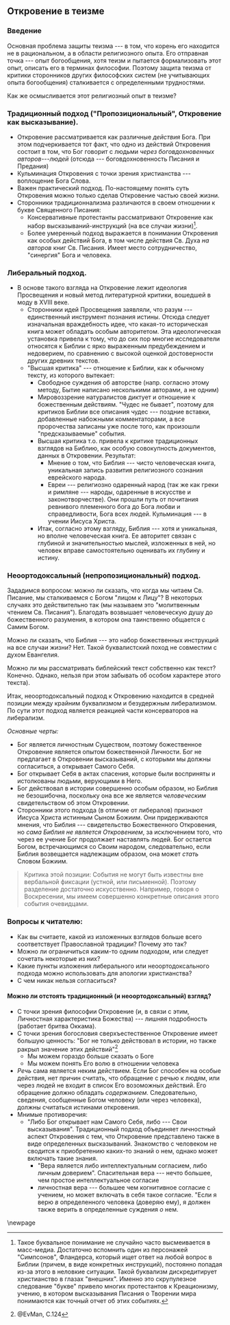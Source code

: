 ## Откровение в теизме


### Введение

Основная проблема защиты теизма --- в том, что корень его находится не в рациональном, а в области религиозного опыта. Его отправная точка --- опыт богообщения, хотя теизм и пытается формализовать этот опыт, описать его в терминах философии. Поэтому защита теизма от критики сторонников других философских систем (не учитывающих опыта богообщения) сталкивается с определенными трудностями. 

<!---Сложно себе представить общение с пантеистическим, безличностным божеством--->

Как же осмысливается этот религиозный опыт в теизме?

### Традиционный подход ("Пропозициональный", Откровение как высказывание).

* Откровение рассматривается как различные *действия* Бога. При этом подчеркивается тот факт, что одно из действий Откровения состоит в том, что Бог говорит с людьми *через боговдохновенных авторов---людей* (отсюда --- боговдохновенность Писания и Предания)
* Кульминация Откровения с точки зрения христианства --- воплощение Бога Слова.
* Важен практический подход. По-настоящему понять суть Откровения можно только сделав Откровение частью своей жизни.
* Сторонники традиционнализма различаются в своем отношении к букве Священного Писания: 
    * Консервативные протестанты рассматривают Откровение как набор высказываний-инструкций (на все случаи жизни)[^25]. 
    * Более умеренный подход выражается в понимании Откровения как особых действий Бога, в том числе действия Св. Духа *на авторов* книг Св. Писания. Имеет место сотрудничество, "синергия" Бога и человека.

### Либеральный подход.

* В основе такого взгляда на Откровение лежит идеология Просвещения и новый метод литературной критики, вошедшей в моду в XVIII веке.
    * Сторонники идей Просвещения заявляли, что разум --- единственный инструмент познания истины.
      Отсюда следует изначальная враждебность идее, что какая-то историческая книга может обладать особым авторитетом. Эта идеологическая установка привела к тому, что до сих пор многие исследователи относятся к Библии с ярко выраженным предубеждением и недоверием, по сравнению с высокой оценкой достоверности других древних текстов. 
    * "Высшая критика" --- отношение к Библии, как к обычному тексту, из которого вытекает:
        * Свободное суждения об авторстве (напр. согласно этому методу, Бытие написано несколькими авторами, а не одним)
        * Мировоззрение натуралистов диктует и отношение к божественным действиям. "Чудес не бывает", поэтому для критиков Библии все описания чудес --- поздние вставки, добавленные набожными комментаторами, а все пророчества записаны уже после того, как произошли "предсказываемые" события. 
        * Высшая критика т.о. привела к критике традиционных взглядов на Библию, как особую совокупность документов, данных в Откровении. Результат: 
            * Мнение о том, что Библия --- чисто человеческая книга, уникальная запись развития религиозного сознания еврейского народа.
            * Евреи --- религиозно одаренный народ (так же как греки и римляне --- народы, одаренные в искусстве и законотворчестве). Они прошли путь от почитания ревнивого племенного бога до Бога любви и справедливости, Бога всех людей. Кульминация --- в учении Иисуса Христа.
        * Итак, согласно этому взгляду, Библия --- хотя и уникальная, но вполне человеческая книга. Ее авторитет связан с глубиной и значительностью мыслей, изложенных в ней, но человек вправе самостоятельно оценивать их глубину и истину.

### Неоортодоксальный (непропозициональный) подход. 

Зададимся вопросом: можно ли сказать, что когда мы читаем Св. Писание, мы сталкиваемся с Богом "лицом к Лицу"? В некоторых случаях это действительно так (мы называем это "молитвенным чтением Св. Писания"). Благодать возвышает человеческую душу до божественного разумения, в котором она таинственно общается с Самим Богом.

Можно ли сказать, что Библия --- это набор божественных инструкций на все случаи жизни? Нет. Такой буквалистский поход не совместим с духом Евангелия.

Можно ли мы рассматривать библейский текст собственно как текст? Конечно. Однако, нельзя при этом  забывать об особом характере этого текста).

Итак, неоортодоксальный подход к Откровению находится в средней позиции между крайним буквализмом и безудержным либерализмом. По сути этот подход является реакцией части консерваторов на либерализм. 

<!--- Даже можем выявить некоторые нестыковки. У св. отцов прошлого заметно стремление показать что в Библии совсем нет противоречий. Например, у св. Иоанна Златоуста встречаются довольно натянутые попытки примирить некоторые малозначительные расхождения у евангелистов. Хотя сам же св. Иоанн говорит о том, что евангелисты едины в главном и расходятся в маловажном.
цитату сюда! --->

*Основные черты:*

* Бог является личностным Существом, поэтому божественное Откровение является опытом божественной Личности. Бог не предлагает в Откровении высказываний, с которыми мы должны согласиться, а открывает Самого Себя.
* Бог открывает Себя в актах спасения, которые были восприняты и истолкованы людьми, верующими в Него.
* Бог действовал в истории совершенно особым образом, но Библия не безошибочна, поскольку она все же является _человеческим_ свидетельством об этом Откровении.
* Сторонники этого подхода (в отличие от либералов) признают Иисуса Христа истинным Сыном Божиим. Они придерживаются мнения, что Библия --- свидетельство Божественного Откровения, но *сама Библия не является Откровением*, за исключением того, что через ее учение Бог продолжает наставлять людей. Бог остается Богом, встречающимся со Своим народом, следовательно, если Библия возвещается надлежащим образом, она может *стать* Словом Божиим.

>Критика этой позиции: События не могут быть известны вне вербальной фиксации (устной, или письменной). Поэтому разделение достаточно искусственно. Например, говоря о Воскресении, мы имеем совершенно конкретные описания этого события очевидцами.

### Вопросы к читателю:

* Как вы считаете, какой из изложенных взглядов больше всего соответствует Православной традиции? Почему это так?
* Можно ли ограничиться каким-то одним подходом, или следует сочетать некоторые из них?
* Какие пункты изложения либерального или неоортодоксального подхода можно использовать для апологии христианства? 
* С чем никак нельзя согласиться?

#### Можно ли отстоять традиционный (и неоортодоксальный) взгляд?

* С точки зрения философии Откровение (и, в связи с этим, Личностная характеристика Божества) --- лишняя подробность (работает бритва Оккама).
* С точки зрения богословия сверхъестественное Откровение имеет большую ценность: "Бог не только действовал в истории, но также ракрыл значение этих действий"[^26] 
    * Мы можем гораздо больше сказать о Боге
    * Мы можем понять Его волю в отношении человека
* _Речь_ сама является неким действием. Если Бог способен на особые действия, нет причин считать, что обращение с речью к людям, или через людей не входит в список Его возоможных действий. Его обращение должно обладать _содержанием_. Следовательно, сведения, сообщенные Богом человеку (или через человека), должны считаться истинами откровения. 
* Мнимые противоречия: 
    * "Либо Бог открывает нам Самого Себя, либо --- Свои высказывания". Традиционный подход объединяет личностный аспект Откровения с тем, что Откровение представлено также в виде определенных высказываний. Знакомство с человеком не сводится к приобретению каких-то знаний о нем, однако может включать такие знания.
        * "Вера является либо интеллектуальным согласием, либо личным доверием". Спасительная вера --- нечто большее, чем простое интеллектуальное согласие
        * личностная вера --- большее чем когнитивное согласие с учением, но может включать в себя такое согласие. "Если я верю _в_ определенного человека (доверяю ему), я должен также верить в определенные суждения _о_ нем.

<!---            * Дело, видимо в том, что не всякий человек обладает достаточными духовными силами для того, чтобы вместить возможно больший опыт богообщения и самостоятельно формулировать полученные представления ("нет человеческих слов"), сказать, каким является Бог (например, только отдельные святые сподобились созерцания св. Троицы при жизни и еще меньшее число нашло подходящие человеческие слова, чтобы хоть как-то выразить эту Реальность). С другой стороны важнейшая вещь - спасение человека, и именно для этого необходимы конкретные заповеди и утверждения (к тому же, человек способен забывать о Боге и его заповедях. У Златоуста постоянный призыв к памятованию Бога, изучению его заповедей (для того, чтобы исполнять). Словесные сообщения нужны для того же, для возвышения ума к Богу и исправления жизни.
%% опыт богообщения (напр. евангелистов) → Св. Писание → опыт богообщения (человек, читающий Св. Писание)
%% человек способен прийти к вере рациональным путем, но в конце этого пути необходим опыт Бога и только тогда человек получает возможность полноценной религиозной жизни. --->

[^25]: Такое буквальное понимание не случайно часто высмеивается в масс-медиа. Достаточно вспомнить один из персонажей "Симпсонов", Фландерса, который ищет ответ на любой вопрос в Библии (причем, в виде конкретных инструкций), постоянно попадая из-за этого в неловкие ситуации. Такой буквализм дискредитирует христианство в глазах "внешних". Именно это скрупулезное следование "букве" привело многих протестантов к Креационизму, учению, в котором высказывания Писания о Творении мира понимаются как точный отчет об этих событиях.

[^26]: @EvMan, С.124

\newpage

